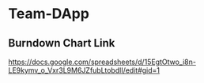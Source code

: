 # Team-DApp

## Burndown Chart Link
https://docs.google.com/spreadsheets/d/15EgtOtwo_i8n-LE9kymv_o_Vxr3L9M6JZfubLtobdlI/edit#gid=1
